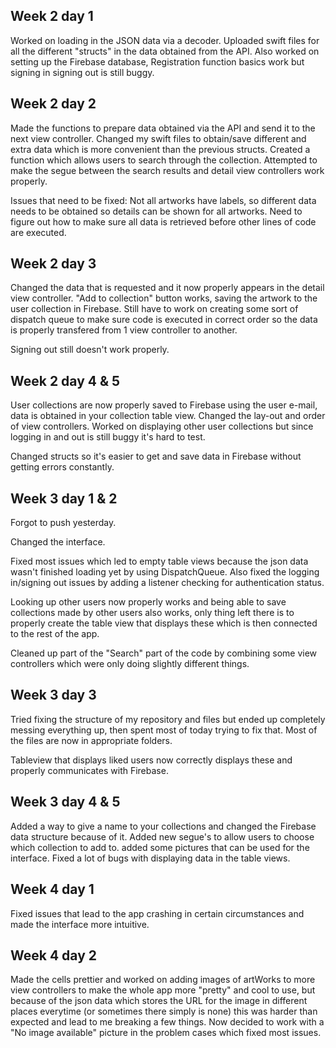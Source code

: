 ## Week 2 day 1

Worked on loading in the JSON data via a decoder. Uploaded swift files for all the different "structs" in the data obtained from the API. 
Also worked on setting up the Firebase database, Registration function basics work but signing in signing out is still buggy.

## Week 2 day 2

Made the functions to prepare data obtained via the API and send it to the next view controller. 
Changed my swift files to obtain/save different and extra data which is more convenient than the previous structs.
Created a function which allows users to search through the collection.
Attempted to make the segue between the search results and detail view controllers work properly.

Issues that need to be fixed: 
Not all artworks have labels, so different data needs to be obtained so details can be shown for all artworks.
Need to figure out how to make sure all data is retrieved before other lines of code are executed.

## Week 2 day 3

Changed the data that is requested and it now properly appears in the detail view controller.
"Add to collection" button works, saving the artwork to the user collection in Firebase.
Still have to work on creating some sort of dispatch queue to make sure code is executed in correct order so the data is properly transfered from 1 view controller to another.

Signing out still doesn't work properly.

## Week 2 day 4 & 5

User collections are now properly saved to Firebase using the user e-mail, data is obtained in your collection table view.
Changed the lay-out and order of view controllers. Worked on displaying other user collections but since logging in and out is still buggy it's hard to test. 

Changed structs so it's easier to get and save data in Firebase without getting errors constantly.

## Week 3 day 1 & 2

Forgot to push yesterday.

Changed the interface.

Fixed most issues which led to empty table views because the json data wasn't finished loading yet by using DispatchQueue. Also fixed the logging in/signing out issues by adding a listener checking for authentication status.

Looking up other users now properly works and being able to save collections made by other users also works, only thing left there is to properly create the table view that displays these which is then connected to the rest of the app.

Cleaned up part of the "Search" part of the code by combining some view controllers which were only doing slightly different things.

## Week 3 day 3

Tried fixing the structure of my repository and files but ended up completely messing everything up, then spent most of today trying to fix that. 
Most of the files are now in appropriate folders.

Tableview that displays liked users now correctly displays these and properly communicates with Firebase.

## Week 3 day 4 & 5

Added a way to give a name to your collections and changed the Firebase data structure because of it. Added new segue's to allow users to choose which collection to add to.
added some pictures that can be used for the interface. Fixed a lot of bugs with displaying data in the table views.

## Week 4 day 1

Fixed issues that lead to the app crashing in certain circumstances and made the interface more intuitive.

## Week 4 day 2 

Made the cells prettier and worked on adding images of artWorks to more view controllers to make the whole app more "pretty" and cool to use, but because of the json data which stores the URL for the image in different places everytime (or sometimes there simply is none) this was harder than expected and lead to me breaking a few things. Now decided to work with a "No image available" picture in the problem cases which fixed most issues. 





